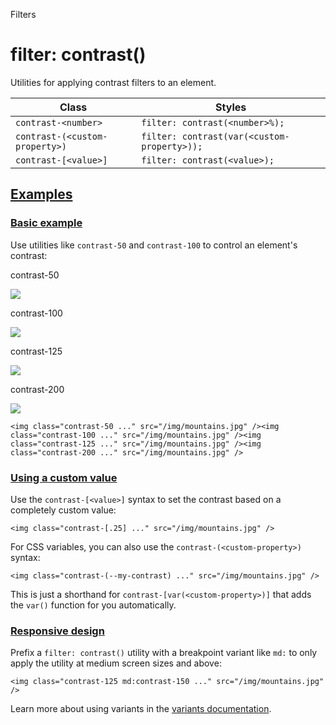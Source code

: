 <!--$-->

<!--/$-->

Filters

# filter: contrast()

Utilities for applying contrast filters to an element.

| Class                          | Styles                                      |
| ------------------------------ | ------------------------------------------- |
| `contrast-<number>`            | `filter: contrast(<number>%);`              |
| `contrast-(<custom-property>)` | `filter: contrast(var(<custom-property>));` |
| `contrast-[<value>]`           | `filter: contrast(<value>);`                |

## [Examples](#examples)

### [Basic example](#basic-example)

Use utilities like `contrast-50` and `contrast-100` to control an element's contrast:

contrast-50

![](https://images.unsplash.com/photo-1554629947-334ff61d85dc?ixid=MnwxMjA3fDB8MHxwaG90by1wYWdlfHx8fGVufDB8fHx8\&ixlib=rb-1.2.1\&auto=format\&fit=crop\&w=1000\&h=1000\&q=90)

contrast-100

![](https://images.unsplash.com/photo-1554629947-334ff61d85dc?ixid=MnwxMjA3fDB8MHxwaG90by1wYWdlfHx8fGVufDB8fHx8\&ixlib=rb-1.2.1\&auto=format\&fit=crop\&w=1000\&h=1000\&q=90)

contrast-125

![](https://images.unsplash.com/photo-1554629947-334ff61d85dc?ixid=MnwxMjA3fDB8MHxwaG90by1wYWdlfHx8fGVufDB8fHx8\&ixlib=rb-1.2.1\&auto=format\&fit=crop\&w=1000\&h=1000\&q=90)

contrast-200

![](https://images.unsplash.com/photo-1554629947-334ff61d85dc?ixid=MnwxMjA3fDB8MHxwaG90by1wYWdlfHx8fGVufDB8fHx8\&ixlib=rb-1.2.1\&auto=format\&fit=crop\&w=1000\&h=1000\&q=90)

```
<img class="contrast-50 ..." src="/img/mountains.jpg" /><img class="contrast-100 ..." src="/img/mountains.jpg" /><img class="contrast-125 ..." src="/img/mountains.jpg" /><img class="contrast-200 ..." src="/img/mountains.jpg" />
```

### [Using a custom value](#using-a-custom-value)

Use the<!-- --> `contrast-[<value>]` <!-- -->syntax<!-- --> <!-- -->to set the <!-- -->contrast<!-- --> based on a completely custom value:

```
<img class="contrast-[.25] ..." src="/img/mountains.jpg" />
```

For CSS variables, you can also use the<!-- --> `contrast-(<custom-property>)` <!-- -->syntax:

```
<img class="contrast-(--my-contrast) ..." src="/img/mountains.jpg" />
```

This is just a shorthand for<!-- --> `contrast-[var(<custom-property>)]` <!-- -->that adds the `var()` function for you automatically.

### [Responsive design](#responsive-design)

Prefix <!-- -->a<!-- --> `filter: contrast()` utility<!-- --> <!-- -->with a breakpoint variant like `md:` to only apply the utility at <!-- -->medium<!-- --> <!-- -->screen sizes and above:

```
<img class="contrast-125 md:contrast-150 ..." src="/img/mountains.jpg" />
```

Learn more about using variants in the [variants documentation](/docs/hover-focus-and-other-states).

<!--$-->

<!--/$-->
